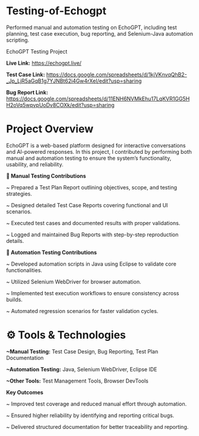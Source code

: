# Testing-of-Echogpt
Performed manual and automation testing on EchoGPT, including test planning, test case execution, bug reporting, and Selenium-Java automation scripting.

EchoGPT Testing Project

**Live Link:** https://echogpt.live/

**Test Case Link:** https://docs.google.com/spreadsheets/d/1kjVKnvqQhB2-_Jp_LjR5aGqB1g7YJNBt62i4Gw4rXeI/edit?usp=sharing

**Bug Report Link:** https://docs.google.com/spreadsheets/d/11ENH6NVMkEhu17LqKVR1GG5HH2oVq5wpvpUoDv8COXk/edit?usp=sharing 

# Project Overview

EchoGPT is a web-based platform designed for interactive conversations and AI-powered responses.
In this project, I contributed by performing both manual and automation testing to ensure the system’s functionality, usability, and reliability.

**📝 Manual Testing Contributions**

~ Prepared a Test Plan Report outlining objectives, scope, and testing strategies.

~ Designed detailed Test Case Reports covering functional and UI scenarios.

~ Executed test cases and documented results with proper validations.

~ Logged and maintained Bug Reports with step-by-step reproduction details.

**🤖 Automation Testing Contributions**

~ Developed automation scripts in Java using Eclipse to validate core functionalities.

~ Utilized Selenium WebDriver for browser automation.

~ Implemented test execution workflows to ensure consistency across builds.

~ Automated regression scenarios for faster validation cycles.

# ⚙️ Tools & Technologies

**~Manual Testing:** Test Case Design, Bug Reporting, Test Plan Documentation

**~Automation Testing:** Java, Selenium WebDriver, Eclipse IDE

**~Other Tools:** Test Management Tools, Browser DevTools

**Key Outcomes**

~ Improved test coverage and reduced manual effort through automation.

~ Ensured higher reliability by identifying and reporting critical bugs.

~ Delivered structured documentation for better traceability and reporting.
